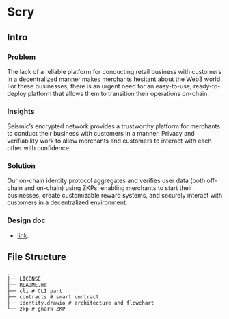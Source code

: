 # Scry

## Intro

### Problem

The lack of a reliable platform for conducting retail business with customers in a decentralized manner makes merchants hesitant about the Web3 world. For these businesses, there is an urgent need for an easy-to-use, ready-to-deploy platform that allows them to transition their operations on-chain.

### Insights

Seismic’s encrypted network provides a trustworthy platform for merchants to conduct their business with customers in a manner. Privacy and verifiability work to allow merchants and customers to interact with each other with confidence.

### Solution

Our on-chain identity protocol aggregates and verifies user data (both off-chain and on-chain) using ZKPs, enabling merchants to start their businesses, create customizable reward systems, and securely interact with customers in a decentralized environment.

### Design doc

- [link](https://docs.google.com/document/d/1oXPV4TauTvuL1x8DHPjNY1MvwvI6XQZFvj--DqDctcw/edit?usp=sharing).

## File Structure

```shell
.
├── LICENSE
├── README.md
├── cli # CLI part
├── contracts # smart contract
├── identity.drawio # architecture and flowchart
└── zkp # gnark ZKP
```
